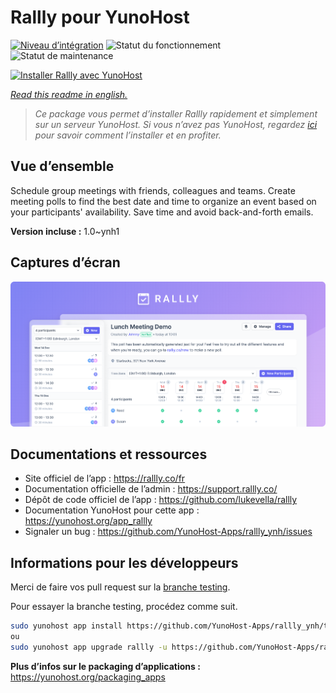 <!--
N.B.: This README was automatically generated by https://github.com/YunoHost/apps/tree/master/tools/README-generator
It shall NOT be edited by hand.
-->

# Rallly pour YunoHost

[![Niveau d’intégration](https://dash.yunohost.org/integration/rallly.svg)](https://dash.yunohost.org/appci/app/rallly) ![Statut du fonctionnement](https://ci-apps.yunohost.org/ci/badges/rallly.status.svg) ![Statut de maintenance](https://ci-apps.yunohost.org/ci/badges/rallly.maintain.svg)

[![Installer Rallly avec YunoHost](https://install-app.yunohost.org/install-with-yunohost.svg)](https://install-app.yunohost.org/?app=rallly)

*[Read this readme in english.](./README.md)*

> *Ce package vous permet d’installer Rallly rapidement et simplement sur un serveur YunoHost.
Si vous n’avez pas YunoHost, regardez [ici](https://yunohost.org/#/install) pour savoir comment l’installer et en profiter.*

## Vue d’ensemble

Schedule group meetings with friends, colleagues and teams. Create meeting polls to find the best date and time to organize an event based on your participants' availability. Save time and avoid back-and-forth emails.

**Version incluse :** 1.0~ynh1

## Captures d’écran

![Capture d’écran de Rallly](./doc/screenshots/screenshot.png)

## Documentations et ressources

* Site officiel de l’app : <https://rallly.co/fr>
* Documentation officielle de l’admin : <https://support.rallly.co/>
* Dépôt de code officiel de l’app : <https://github.com/lukevella/rallly>
* Documentation YunoHost pour cette app : <https://yunohost.org/app_rallly>
* Signaler un bug : <https://github.com/YunoHost-Apps/rallly_ynh/issues>

## Informations pour les développeurs

Merci de faire vos pull request sur la [branche testing](https://github.com/YunoHost-Apps/rallly_ynh/tree/testing).

Pour essayer la branche testing, procédez comme suit.

``` bash
sudo yunohost app install https://github.com/YunoHost-Apps/rallly_ynh/tree/testing --debug
ou
sudo yunohost app upgrade rallly -u https://github.com/YunoHost-Apps/rallly_ynh/tree/testing --debug
```

**Plus d’infos sur le packaging d’applications :** <https://yunohost.org/packaging_apps>